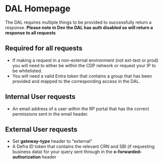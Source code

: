 # DAL Homepage

The DAL requires multiple things to be provided to successfully return a response.
**Please note in Dev the DAL has auth disabled so will return a response to all requests**

## Required for all requests

- If making a request in a non-external environment (not ext-test or prod) you will need to either be within the CDP network or request your IP to be whitelisted.
- You will need a valid Entra token that contains a group that has been provided and mapped to the corresponding access in the DAL.

## Internal User requests

- An email address of a user within the RP portal that has the correct permissions sent in the email header.

## External User requests

- Set **gateway-type** header to "external"
- A Defra ID token that contains the relevant CRN and SBI (if requesting business data) for your query sent through in the **x-forwarded-authorization** header
